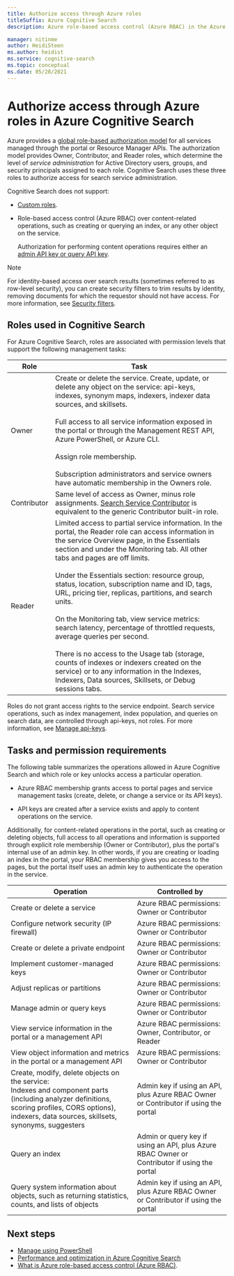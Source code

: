```yaml
---
title: Authorize access through Azure roles
titleSuffix: Azure Cognitive Search
description: Azure role-based access control (Azure RBAC) in the Azure portal for controlling and delegating administrative tasks for Azure Cognitive Search management.

manager: nitinme
author: HeidiSteen
ms.author: heidist
ms.service: cognitive-search
ms.topic: conceptual
ms.date: 05/28/2021
---
```


# Authorize access through Azure roles in Azure Cognitive Search

Azure provides a [global role-based authorization model](../role-based-access-control/role-assignments-portal.md) for all services managed through the portal or Resource Manager APIs. The authorization model provides Owner, Contributor, and Reader roles, which determine the level of *service administration* for Active Directory users, groups, and security principals assigned to each role. Cognitive Search uses these three roles to authorize access for search service administration.

Cognitive Search does not support:

+ [Custom roles](../role-based-access-control/custom-roles.md).
+ Role-based access control (Azure RBAC) over content-related operations, such as creating or querying an index, or any other object on the service.

  Authorization for performing content operations requires either an [admin API key or query API key](search-security-api-keys.md).

> [!Note]
> For identity-based access over search results (sometimes referred to as row-level security), you can create security filters to trim results by identity, removing documents for which the requestor should not have access. For more information, see [Security filters](search-security-trimming-for-azure-search.md).

## Roles used in Cognitive Search

For Azure Cognitive Search, roles are associated with permission levels that support the following management tasks:

| Role | Task |
| --- | --- |
| Owner |Create or delete the service. Create, update, or delete any object on the service: api-keys, indexes, synonym maps, indexers, indexer data sources, and skillsets. </br></br>Full access to all service information exposed in the portal or through the Management REST API, Azure PowerShell, or Azure CLI. </br></br>Assign role membership.</br></br>Subscription administrators and service owners have automatic membership in the Owners role. |
| Contributor | Same level of access as Owner, minus role assignments. [Search Service Contributor](../role-based-access-control/built-in-roles.md#search-service-contributor) is equivalent to the generic Contributor built-in role. |
| Reader | Limited access to partial service information. In the portal, the Reader role can access information in the service Overview page, in the Essentials section and under the Monitoring tab. All other tabs and pages are off limits. </br></br>Under the Essentials section: resource group, status, location, subscription name and ID, tags, URL, pricing tier, replicas, partitions, and search units. </br></br>On the Monitoring tab, view service metrics: search latency, percentage of throttled requests, average queries per second. </br></br>There is no access to the Usage tab (storage, counts of indexes or indexers created on the service) or to any information in the Indexes, Indexers, Data sources, Skillsets, or Debug sessions tabs. |

Roles do not grant access rights to the service endpoint. Search service operations, such as index management, index population, and queries on search data, are controlled through api-keys, not roles. For more information, see [Manage api-keys](search-security-api-keys.md).

## Tasks and permission requirements

The following table summarizes the operations allowed in Azure Cognitive Search and which role or key unlocks access a particular operation.

+ Azure RBAC membership grants access to portal pages and service management tasks (create, delete, or change a service or its API keys).

+ API keys are created after a service exists and apply to content operations on the service.

Additionally, for content-related operations in the portal, such as creating or deleting objects, full access to all operations and information is supported through explicit role membership (Owner or Contributor), plus the portal's internal use of an admin key. In other words, if you are creating or loading an index in the portal, your RBAC membership gives you access to the pages, but the portal itself uses an admin key to authenticate the operation in the service.

| Operation | Controlled by |
|-----------|-------------------------|
| Create or delete a service | Azure RBAC permissions: Owner or Contributor |
| Configure network security (IP firewall) | Azure RBAC permissions: Owner or Contributor |
| Create or delete a private endpoint | Azure RBAC permissions: Owner or Contributor |
| Implement customer-managed keys | Azure RBAC permissions: Owner or Contributor |
| Adjust replicas or partitions | Azure RBAC permissions: Owner or Contributor|
| Manage admin or query keys | Azure RBAC permissions: Owner or Contributor|
| View service information in the portal or a management API | Azure RBAC permissions: Owner, Contributor, or Reader  |
| View object information and metrics in the portal or a management API | Azure RBAC permissions: Owner or Contributor |
| Create, modify, delete objects on the service: <br>Indexes and component parts (including analyzer definitions, scoring profiles, CORS options), indexers, data sources, skillsets, synonyms, suggesters | Admin key if using an API, plus Azure RBAC Owner or Contributor if using the portal |
| Query an index | Admin or query key if using an API, plus Azure RBAC Owner or Contributor if using the portal |
| Query system information about objects, such as returning statistics, counts, and lists of objects | Admin key if using an API, plus Azure RBAC Owner or Contributor if using the portal |

## Next steps

+ [Manage using PowerShell](search-manage-powershell.md) 
+ [Performance and optimization in Azure Cognitive Search](search-performance-optimization.md)
+ [What is Azure role-based access control (Azure RBAC)](../role-based-access-control/overview.md).
